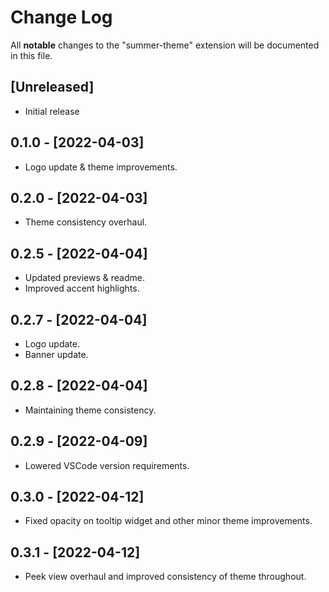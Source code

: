 # Change Log

All **notable** changes to the "summer-theme" extension will be documented in this file.

## [Unreleased]

- Initial release

## 0.1.0 - [2022-04-03]

- Logo update & theme improvements.

## 0.2.0 - [2022-04-03]

- Theme consistency overhaul.

## 0.2.5 - [2022-04-04]

- Updated previews & readme.
- Improved accent highlights.

## 0.2.7 - [2022-04-04]

- Logo update.
- Banner update.

## 0.2.8 - [2022-04-04]

- Maintaining theme consistency.

## 0.2.9 - [2022-04-09]

- Lowered VSCode version requirements.

## 0.3.0 - [2022-04-12]

- Fixed opacity on tooltip widget and other minor theme improvements.

## 0.3.1 - [2022-04-12]

- Peek view overhaul and improved consistency of theme throughout.
